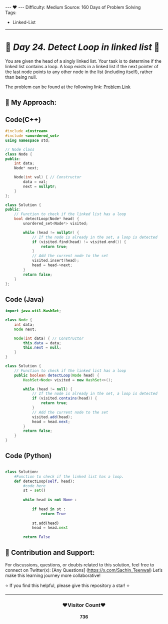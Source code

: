 --- ❤️ ---
Difficulty: Medium
Source: 160 Days of Problem Solving  
Tags:
  - Linked-List
---

# 🚀 _Day 24. Detect Loop in linked list_ 🧠

You are given the head of a singly linked list. Your task is to determine if the linked list contains a loop. 
A loop exists in a linked list if the next pointer of the last node points to any other node in the list (including itself), rather than being null.

The problem can be found at the following link: [Problem Link](https://www.geeksforgeeks.org/batch/gfg-160-problems/track/linked-list-gfg-160/problem/detect-loop-in-linked-list)

## 🎯 **My Approach:**


## Code(C++)
```cpp
#include <iostream>
#include <unordered_set>
using namespace std;

// Node class
class Node {
public:
    int data;
    Node* next;

    Node(int val) { // Constructor
        data = val;
        next = nullptr;
    }
};

class Solution {
public:
    // Function to check if the linked list has a loop
    bool detectLoop(Node* head) {
        unordered_set<Node*> visited;

        while (head != nullptr) {
            // If the node is already in the set, a loop is detected
            if (visited.find(head) != visited.end()) {
                return true;
            }
            // Add the current node to the set
            visited.insert(head);
            head = head->next;
        }
        return false;
    }
};

```

## Code (Java)

```java
import java.util.HashSet;

class Node {
    int data;
    Node next;

    Node(int data) { // Constructor
        this.data = data;
        this.next = null;
    }
}

class Solution {
    // Function to check if the linked list has a loop
    public boolean detectLoop(Node head) {
        HashSet<Node> visited = new HashSet<>();

        while (head != null) {
            // If the node is already in the set, a loop is detected
            if (visited.contains(head)) {
                return true;
            }
            // Add the current node to the set
            visited.add(head);
            head = head.next;
        }
        return false;
    }
}

```

## Code (Python)

```python

class Solution:
    #Function to check if the linked list has a loop.
    def detectLoop(self, head):
        #code here
        st = set()
        
        while head is not None :
            
            if head in st :
                return True 
                
            st.add(head)
            head = head.next 
    
        return False 

```



## 🎯 **Contribution and Support:**

For discussions, questions, or doubts related to this solution, feel free to connect on Twitter(x): [Any Questions] (https://x.com/Sachin_Teenwal) Let’s make this learning journey more collaborative!

⭐ If you find this helpful, please give this repository a star! ⭐

---

<div align="center">
 <h3><b>❤️Visitor Count❤️</b></h3>
   <textalign="center">
   <h4>736</h4>
